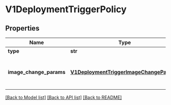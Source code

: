 # V1DeploymentTriggerPolicy

## Properties
Name | Type | Description | Notes
------------ | ------------- | ------------- | -------------
**type** | **str** | Type of the trigger | [optional] 
**image_change_params** | [**V1DeploymentTriggerImageChangeParams**](V1DeploymentTriggerImageChangeParams.md) | ImageChangeParams represents the parameters for the ImageChange trigger. | [optional] 

[[Back to Model list]](../README.md#documentation-for-models) [[Back to API list]](../README.md#documentation-for-api-endpoints) [[Back to README]](../README.md)


